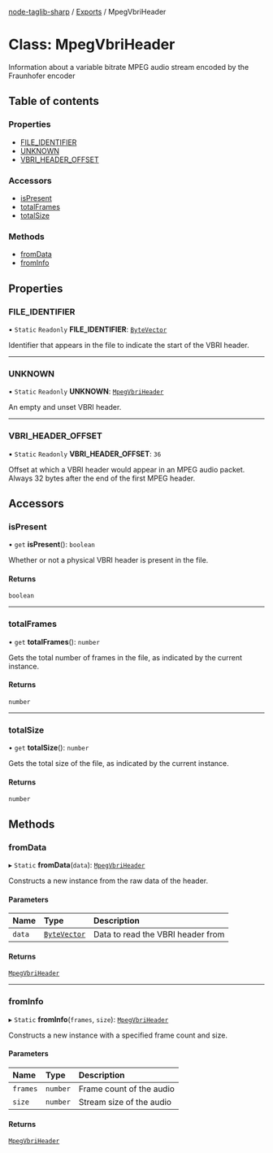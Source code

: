 [node-taglib-sharp](../README.md) / [Exports](../modules.md) / MpegVbriHeader

# Class: MpegVbriHeader

Information about a variable bitrate MPEG audio stream encoded by the Fraunhofer encoder

## Table of contents

### Properties

- [FILE\_IDENTIFIER](MpegVbriHeader.md#file_identifier)
- [UNKNOWN](MpegVbriHeader.md#unknown)
- [VBRI\_HEADER\_OFFSET](MpegVbriHeader.md#vbri_header_offset)

### Accessors

- [isPresent](MpegVbriHeader.md#ispresent)
- [totalFrames](MpegVbriHeader.md#totalframes)
- [totalSize](MpegVbriHeader.md#totalsize)

### Methods

- [fromData](MpegVbriHeader.md#fromdata)
- [fromInfo](MpegVbriHeader.md#frominfo)

## Properties

### FILE\_IDENTIFIER

▪ `Static` `Readonly` **FILE\_IDENTIFIER**: [`ByteVector`](ByteVector.md)

Identifier that appears in the file to indicate the start of the VBRI header.

___

### UNKNOWN

▪ `Static` `Readonly` **UNKNOWN**: [`MpegVbriHeader`](MpegVbriHeader.md)

An empty and unset VBRI header.

___

### VBRI\_HEADER\_OFFSET

▪ `Static` `Readonly` **VBRI\_HEADER\_OFFSET**: ``36``

Offset at which a VBRI header would appear in an MPEG audio packet. Always 32 bytes after
the end of the first MPEG header.

## Accessors

### isPresent

• `get` **isPresent**(): `boolean`

Whether or not a physical VBRI header is present in the file.

#### Returns

`boolean`

___

### totalFrames

• `get` **totalFrames**(): `number`

Gets the total number of frames in the file, as indicated by the current instance.

#### Returns

`number`

___

### totalSize

• `get` **totalSize**(): `number`

Gets the total size of the file, as indicated by the current instance.

#### Returns

`number`

## Methods

### fromData

▸ `Static` **fromData**(`data`): [`MpegVbriHeader`](MpegVbriHeader.md)

Constructs a new instance from the raw data of the header.

#### Parameters

| Name | Type | Description |
| :------ | :------ | :------ |
| `data` | [`ByteVector`](ByteVector.md) | Data to read the VBRI header from |

#### Returns

[`MpegVbriHeader`](MpegVbriHeader.md)

___

### fromInfo

▸ `Static` **fromInfo**(`frames`, `size`): [`MpegVbriHeader`](MpegVbriHeader.md)

Constructs a new instance with a specified frame count and size.

#### Parameters

| Name | Type | Description |
| :------ | :------ | :------ |
| `frames` | `number` | Frame count of the audio |
| `size` | `number` | Stream size of the audio |

#### Returns

[`MpegVbriHeader`](MpegVbriHeader.md)
